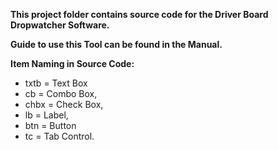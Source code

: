 **This project folder contains source code for the Driver Board Dropwatcher Software.**

**Guide to use this Tool can be found in the Manual.**

**Item Naming in Source Code:**
- txtb = Text Box
- cb = Combo Box,
- chbx = Check Box,
- lb = Label,
- btn = Button
- tc = Tab Control.